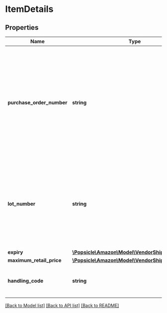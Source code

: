# ItemDetails

## Properties
Name | Type | Description | Notes
------------ | ------------- | ------------- | -------------
**purchase_order_number** | **string** | The Amazon purchase order number for the shipment being confirmed. If the items in this shipment belong to multiple purchase order numbers that are in particular carton or pallet within the shipment, then provide the purchaseOrderNumber at the appropriate carton or pallet level. Formatting Notes: 8-character alpha-numeric code. | [optional] 
**lot_number** | **string** | The batch or lot number associates an item with information the manufacturer considers relevant for traceability of the trade item to which the Element String is applied. The data may refer to the trade item itself or to items contained. This field is mandatory for all perishable items. | [optional] 
**expiry** | [**\Popsicle\Amazon\Model\VendorShipments\Expiry**](Expiry.md) |  | [optional] 
**maximum_retail_price** | [**\Popsicle\Amazon\Model\VendorShipments\Money**](Money.md) |  | [optional] 
**handling_code** | **string** | Identification of the instructions on how specified item/carton/pallet should be handled. | [optional] 

[[Back to Model list]](../../README.md#documentation-for-models) [[Back to API list]](../../README.md#documentation-for-api-endpoints) [[Back to README]](../../README.md)


